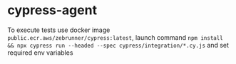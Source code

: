 # cypress-agent
To execute tests use docker image `public.ecr.aws/zebrunner/cypress:latest`, launch command `npm install && npx cypress run --headed --spec cypress/integration/*.cy.js` and set required env variables
